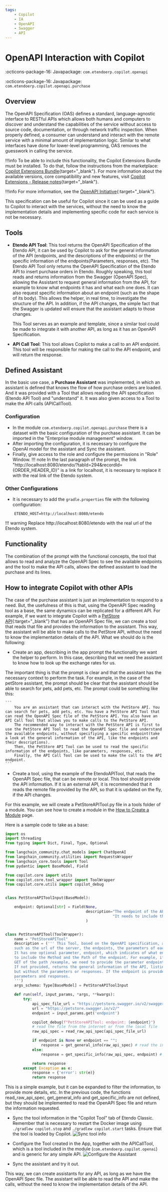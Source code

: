 ```yaml
---
tags:
    - Copilot
    - IA
    - OpenAPI
    - Swagger
    - API
---
```


# OpenAPI Interaction with Copilot

:octicons-package-16: Javapackage: `com.etendoerp.copilot.openapi`

:octicons-package-16: Javapackage: `com.etendoerp.copilot.openapi.purchase`


## Overview

The OpenAPI Specification (OAS) defines a standard, language-agnostic interface to RESTful APIs which allows both humans and computers to discover and understand the capabilities of the service without access to source code, documentation, or through network traffic inspection. When properly defined, a consumer can understand and interact with the remote service with a minimal amount of implementation logic. Similar to what interfaces have done for lower-level programming, OAS removes the guesswork in calling the service. 

!!!info
    To be able to include this functionality, the Copilot Extensions Bundle must be installed. To do that, follow the instructions from the marketplace: [Copilot Extensions Bundle](https://marketplace.etendo.cloud/?#/product-details?module=82C5DA1B57884611ABA8F025619D4C05){target="\_blank"}. For more information about the available versions, core compatibility and new features, visit [Copilot Extensions - Release notes](../../../whats-new/release-notes/etendo-copilot/bundles/release-notes.md){target="\_blank"}.

!!!info
    For more information, see the [OpenAPI Initiative](https://www.openapis.org/){:target="_blank"}.

This specification can be useful for Copilot since it can be used as a guide to Copilot to interact with the services, without the need to know the implementation details and implementing specific code for each service is not be necessary.

## Tools

- **Etendo API Tool**: This tool returns the OpenAPI Specification of the Etendo API, it can be used by Copilot to ask for the general information of the API (endpoints, and the descriptions of the endpoints) or the specific information of the endpoints(Parameters, responses, etc). The Etendo API Tool only returns the OpenAPI Specification of the Etendo API to insert purchase orders in Etendo.
Roughly speaking, this tool reads and returns information from the Swagger (OpenAPI Spec), allowing the Assistant to request general information from the API, for example to know what endpoints it has and what each one does. It can also request specific information about an endpoint (such as the shape of its body). This allows the helper, in real time, to investigate the structure of the API. In addition, if the API changes, the simple fact that the Swagger is updated will ensure that the assistant adapts to those changes.

    This Tool serves as an example and template, since a similar tool could be made to integrate it with another API, as long as it has an OpenAPI Specification. 

- **API Call Tool**: This tool allows Copilot to make a call to an API endpoint. 
This tool will be responsible for making the call to the API endpoint, and will return the response.

## Defined Assistant

In the basic use case, a **Purchase Assistant** was implemented, in which an assistant is defined that knows the flow of how purchase orders are loaded. And it was provided with a Tool that allows reading the API specification (Etendo API Tool) and "understand" it. It was also given access to a Tool to make the API calls (APICallTool).

### Configuration

 - In the module `com.etendoerp.copilot.openapi.purchase` there is a dataset with the basic configuration of the purchase assistant. It can be imported in the "Enterprise module management" window. 
 - After importing the configuration, it is necessary to configure the OpenAI model for the assistant and Sync the assistant.
 - Finally, give access to the role and configure the permissions in "Role" Window.
!!! note
    In the last paragraph of the prompt, the link "http://localhost:8080/etendo/?tabId=294&recordId={ORDER_HEADER_ID}" is a link for localhost, it is necessary to replace it with the real link of the Etendo system.

### Other Configurations

- It is necessary to add the `gradle.properties` file with the following configuration:
``` properties
    ETENDO_HOST=http://localhost:8080/etendo
```
!!! warning
    Replace http://localhost:8080/etendo with the real url of the Etendo system.


## Functionality

The combination of the prompt with the functional concepts, the tool that allows to read and analyze the OpenAPI Spec to see the available endpoints and the tool to make the API calls, allows the defined assistant to load the purchase and its lines.

## How to integrate Copilot with other APIs

The case of the purchase assistant is just an implementation to respond to a need. But, the usefulness of this is that, using the OpenAPI Spec reading tool as a base, the same dynamics can be replicated for a different API. For example, if we want to integrate Copilot with a [PetStore API](https://petstore.swagger.io/){:target="_blank"} that has an OpenAPI Spec file, we can create a tool that reads that file and provides the information to the assistant. This way, the assistant will be able to make calls to the PetStore API, without the need to know the implementation details of the API. What we should do is the following:

- Create an app, describing in the app prompt the functionality we want the helper to perform. In this case, describing that we need the assistant to know how to look up the exchange rates for us.

The important thing is that the prompt is clear and that the assistant has the necessary context to perform the task. For example, in the case of the petStore assistant, the prompt should be clear that the assistant should be able to search for pets, add pets, etc. The prompt could be something like this:
    
    ``` 
        You are an assistant that can interact with the PetStore API. You can search for pets, add pets, etc. You have a PetStore API Tool that can read the OpenAPI Spec file of the PetStore API. You also have an API Call Tool that allows you to make calls to the PetStore API.
        The recommended way to interact with the PetStore API is first to use the PetStore API Tool to read the OpenAPI Spec file and understand the available endpoints, without specifiying a specific endpoint(take a look at the general information of the API, like the endpoints and their descriptions). 
        Then, the PetStore API Tool can be used to read the specific information of the endpoints, like parameters, responses, etc. 
        Finally, the API Call Tool can be used to make the call to the API endpoint.
    ```

- Create a tool, using the example of the EtendoAPITool, that reads the OpenAPI Spec file, that can be remote or local. This tool should provide the API information. If it is an external API, it is recommended that it reads the remote file provided by the API, so that it is updated on the fly, if the API changes.

For this example, we will create a PetStoreAPITool.py file in a tools folder of a module. You can see how to create a module in the [How to Create a Module](../../etendo-classic/how-to-guides/How_To_Create_a_Module.md) page.

Here is a sample code to take as a base:

``` Python
import os
import threading
from typing import Dict, Final, Type, Optional

from langchain_community.chat_models import ChatOpenAI
from langchain_community.utilities import RequestsWrapper
from langchain_core.tools import Tool
from pydantic import BaseModel, Field

from copilot.core import utils
from copilot.core.tool_wrapper import ToolWrapper
from copilot.core.utils import copilot_debug


class PetStoreAPIToolInput(BaseModel):

    endpoint: Optional[str] = Field(None,
                                    description="The endpoint of the API we want to get the information. If not provided, returns the general information of the API, listing all the endpoints. With description of each endpoint,but without the parameters or responses. "
                                                "It needs to include the Method and the Path of the endpoint. For example, if we want to get the information of the endpoint GET of the path /example, we need to provide the parameter endpoint with the value 'GET /example'. If the endpoint is provided, returns the information of that endpoint, with the parameters and responses."
                                    )


class PetStoreAPITool(ToolWrapper):
    name = "PetStoreAPITool"
    description = (''' This Tool, based on the OpenAPI specification, allows you to get information about the API,
    such as the url of the server, the endpoints, the parameters of each endpoint, the responses of each endpoint, etc.
    It has one optional parameter, endpoint, which indicates of what endpoint of the API we want to get the information. It needs
    to include the Method and the Path of the endpoint. For example, if we want to get the information of the endpoint
    GET of the path /example, we need to provide the parameter endpoint with the value "GET /example".
    If not provided, returns the general information of the API, listing all the endpoints, with description of each endpoint,
    but without the parameters or responses. If the endpoint is provided, returns the information of that endpoint, with the
    parameters and responses.
    ''')
    args_schema: Type[BaseModel] = PetStoreAPIToolInput

    def run(self, input_params, *args, **kwargs):
        try:
            api_spec_file_url = "https://petstore.swagger.io/v2/swagger.json"
            url = "https://petstore.swagger.io/v2/"
            endpoint = input_params.get('endpoint')

            copilot_debug(f"PetStoreAPITool: endpoint: {endpoint}")
            # read the file from the internet or from the local file
            raw_api_spec = read_raw_api_spec(api_spec_file_url)

            if endpoint is None or endpoint == "":
                response = get_general_info(raw_api_spec) # read the information of the API, like the endpoints names and descriptions
            else:
                response = get_specific_info(raw_api_spec, endpoint) # read the information of the specific endpoint, like the parameters and responses

            return response
        except Exception as e:
            response = {'error': str(e)}
            return response
```
This is a simple example, but it can be expanded to filter the information, to provide more details, etc. In the previous code, the functions read_raw_api_spec, get_general_info and get_specific_info are not defined, but they should be implemented to read the OpenAPI Spec file and return the information requested. 

- Sync the tool information in the "Copilot Tool" tab of Etendo Classic. Remember that is necessary to restart the Docker image using `./gradlew copilot.stop` and `./gradlew copilot.start` tasks. Ensure that the tool is loaded by Copilot.
![Sync tool info](../../../assets/developer-guide/etendo-copilot/available-tools/openapi-how-to.png)

- Configure the Tool created in the App, together with the APICallTool, which is a tool included in the module (```com.etendoerp.copilot.openai```) and is generic for any simple API.
![Configure the Assistant](../../../assets/developer-guide/etendo-copilot/available-tools/openapi-how-to-2.png)

- Sync the assistant and try it out.

This way, we can create assistants for any API, as long as we have the OpenAPI Spec file. The assistant will be able to read the API and make the calls, without the need to know the implementation details of the API. 
